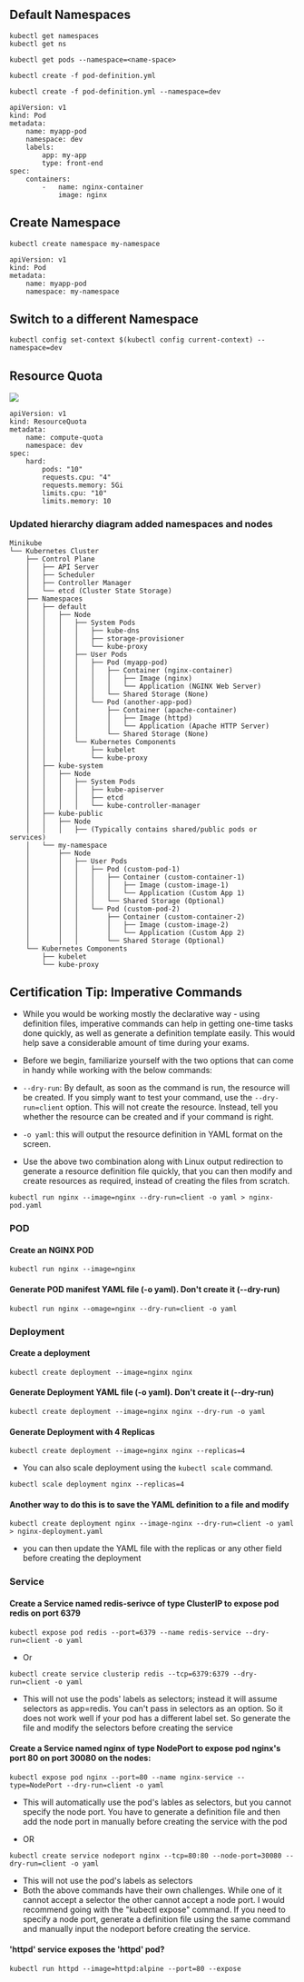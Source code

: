 ## Default Namespaces

```
kubectl get namespaces
kubectl get ns
```

```
kubectl get pods --namespace=<name-space>
```

```
kubectl create -f pod-definition.yml
```

```
kubectl create -f pod-definition.yml --namespace=dev
```

```
apiVersion: v1
kind: Pod
metadata:
    name: myapp-pod
    namespace: dev
    labels:
        app: my-app
        type: front-end
spec:
    containers:
        -   name: nginx-container
            image: nginx
```

## Create Namespace

```
kubectl create namespace my-namespace
```

```
apiVersion: v1
kind: Pod
metadata:
    name: myapp-pod
    namespace: my-namespace
```

## Switch to a different Namespace

```
kubectl config set-context $(kubectl config current-context) --namespace=dev
```

## Resource Quota

<img src="https://github.com/matoanbach/k8s-ckad/blob/main/assets/sec%201/5.png"/>

```
apiVersion: v1
kind: ResourceQuota
metadata:
    name: compute-quota
    namespace: dev
spec:
    hard:
        pods: "10"
        requests.cpu: "4"
        requests.memory: 5Gi
        limits.cpu: "10"
        limits.memory: 10
```

### Updated hierarchy diagram added namespaces and nodes

```
Minikube
└── Kubernetes Cluster
    ├── Control Plane
    │   ├── API Server
    │   ├── Scheduler
    │   ├── Controller Manager
    │   └── etcd (Cluster State Storage)
    ├── Namespaces
    │   ├── default
    │   │   ├── Node
    │   │   │   ├── System Pods
    │   │   │   │   ├── kube-dns
    │   │   │   │   ├── storage-provisioner
    │   │   │   │   └── kube-proxy
    │   │   │   ├── User Pods
    │   │   │   │   ├── Pod (myapp-pod)
    │   │   │   │   │   ├── Container (nginx-container)
    │   │   │   │   │   │   ├── Image (nginx)
    │   │   │   │   │   │   └── Application (NGINX Web Server)
    │   │   │   │   │   └── Shared Storage (None)
    │   │   │   │   └── Pod (another-app-pod)
    │   │   │   │       ├── Container (apache-container)
    │   │   │   │       │   ├── Image (httpd)
    │   │   │   │       │   └── Application (Apache HTTP Server)
    │   │   │   │       └── Shared Storage (None)
    │   │   │   └── Kubernetes Components
    │   │   │       ├── kubelet
    │   │   │       └── kube-proxy
    │   ├── kube-system
    │   │   ├── Node
    │   │   │   ├── System Pods
    │   │   │   │   ├── kube-apiserver
    │   │   │   │   ├── etcd
    │   │   │   │   └── kube-controller-manager
    │   ├── kube-public
    │   │   ├── Node
    │   │   │   ├── (Typically contains shared/public pods or services)
    │   └── my-namespace
    │       ├── Node
    │       │   ├── User Pods
    │       │   │   ├── Pod (custom-pod-1)
    │       │   │   │   ├── Container (custom-container-1)
    │       │   │   │   │   ├── Image (custom-image-1)
    │       │   │   │   │   └── Application (Custom App 1)
    │       │   │   │   └── Shared Storage (Optional)
    │       │   │   └── Pod (custom-pod-2)
    │       │   │       ├── Container (custom-container-2)
    │       │   │       │   ├── Image (custom-image-2)
    │       │   │       │   └── Application (Custom App 2)
    │       │   │       └── Shared Storage (Optional)
    └── Kubernetes Components
        ├── kubelet
        └── kube-proxy

```

## Certification Tip: Imperative Commands

- While you would be working mostly the declarative way - using definition files, imperative commands can help in getting one-time tasks done quickly, as well as generate a definition template easily. This would help save a considerable amount of time during your exams.

- Before we begin, familiarize yourself with the two options that can come in handy while working with the below commands:

- <code>--dry-run</code>: By default, as soon as the command is run, the resource will be created. If you simply want to test your command, use the <code>--dry-run=client</code> option. This will not create the resource. Instead, tell you whether the resource can be created and if your command is right.

- <code>-o yaml</code>: this will output the resource definition in YAML format on the screen.

- Use the above two combination along with Linux output redirection to generate a resource definition file quickly, that you can then modify and create resources as required, instead of creating the files from scratch.

```
kubectl run nginx --image=nginx --dry-run=client -o yaml > nginx-pod.yaml
```

### POD

#### Create an NGINX POD

```
kubectl run nginx --image=nginx
```

#### Generate POD manifest YAML file (-o yaml). Don't create it (--dry-run)

```
kubectl run nginx --omage=nginx --dry-run=client -o yaml
```

### Deployment

#### Create a deployment

```
kubectl create deployment --image=nginx nginx
```

#### Generate Deployment YAML file (-o yaml). Don't create it (--dry-run)

```
kubectl create deployment --image=nginx nginx --dry-run -o yaml
```

#### Generate Deployment with 4 Replicas

```
kubectl create deployment --image=nginx nginx --replicas=4
```

- You can also scale deployment using the <code>kubectl scale</code> command.

```
kubectl scale deployment nginx --replicas=4
```

#### Another way to do this is to save the YAML definition to a file and modify

```
kubectl create deployment nginx --image-nginx --dry-run=client -o yaml > nginx-deployment.yaml
```

- you can then update the YAML file with the replicas or any other field before creating the deployment

### Service

#### Create a Service named redis-serivce of type ClusterIP to expose pod redis on port 6379

```
kubectl expose pod redis --port=6379 --name redis-service --dry-run=client -o yaml
```

- Or

```
kubectl create service clusterip redis --tcp=6379:6379 --dry-run=client -o yaml
```

- This will not use the pods' labels as selectors; instead it will assume selectors as app=redis. You can't pass in selectors as an option. So it does not work well if your pod has a different label set. So generate the file and modify the selectors before creating the service

#### Create a Service named nginx of type NodePort to expose pod nginx's port 80 on port 30080 on the nodes:

```
kubectl expose pod nginx --port=80 --name nginx-service --type=NodePort --dry-run=client -o yaml
```

- This will automatically use the pod's lables as selectors, but you cannot specify the node port. You have to generate a definition file and then add the node port in manually before creating the service with the pod

- OR

```
kubectl create service nodeport nginx --tcp=80:80 --node-port=30080 --dry-run=client -o yaml
```

- This will not use the pod's labels as selectors
- Both the above commands have their own challenges. While one of it cannot accept a selector the other cannot accept a node port. I would recommend going with the "kubectl expose" command. If you need to specify a node port, generate a definition file using the same command and manually input the nodeport before creating the service.

#### 'httpd' service exposes the 'httpd' pod?

```
kubectl run httpd --image=httpd:alpine --port=80 --expose
```
